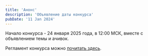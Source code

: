 ```yaml
---
title: 'Анонс'
description: 'Объявление даты конкурса'
pubDate: '11 Jan 2024'
---
```


Начало конкурса - 24 января 2025 года, в 12:00 МСК, вместе с объявлением темы и ачивок.

Регламент конкурса можно [почитать здесь](/page/rules/).
